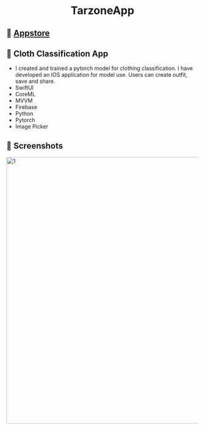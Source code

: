 
<h1 align="center"> TarzoneApp  </h1>

## 🔗 [Appstore](https://apps.apple.com/us/app/tarzone/id6450160173)


## :shirt: Cloth Classification App

- I created and trained a pytorch model for clothing classification. I have developed an IOS application for model use. Users can create outfit, save and share.
- SwiftUI
- CoreML
- MVVM
- Firebase
- Python
- Pytorch
- Image Picker

## 📸 Screenshots
<img width="700" alt="1" src="https://github.com/rabiaabdioglu/TarzoneApp/assets/75799790/5e9ff0c1-9e0e-49c6-a637-672118a775b4">
